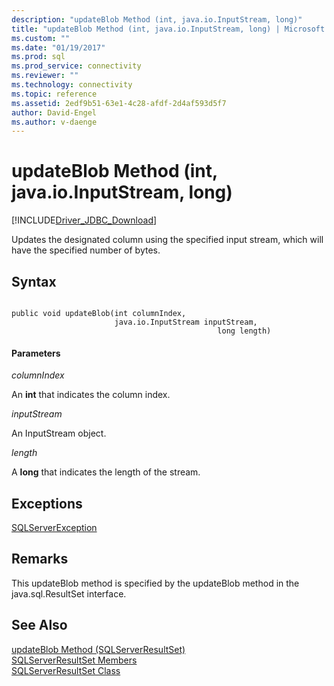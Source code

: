 ```yaml
---
description: "updateBlob Method (int, java.io.InputStream, long)"
title: "updateBlob Method (int, java.io.InputStream, long) | Microsoft Docs"
ms.custom: ""
ms.date: "01/19/2017"
ms.prod: sql
ms.prod_service: connectivity
ms.reviewer: ""
ms.technology: connectivity
ms.topic: reference
ms.assetid: 2edf9b51-63e1-4c28-afdf-2d4af593d5f7
author: David-Engel
ms.author: v-daenge
---
```

# updateBlob Method (int, java.io.InputStream, long)
[!INCLUDE[Driver_JDBC_Download](../../../includes/driver_jdbc_download.md)]

  Updates the designated column using the specified input stream, which will have the specified number of bytes.  
  
## Syntax  
  
```  
  
public void updateBlob(int columnIndex,  
                       java.io.InputStream inputStream,  
                                              long length)  
```  
  
#### Parameters  
 *columnIndex*  
  
 An **int** that indicates the column index.  
  
 *inputStream*  
  
 An InputStream object.  
  
 *length*  
  
 A **long** that indicates the length of the stream.  
  
## Exceptions  
 [SQLServerException](../../../connect/jdbc/reference/sqlserverexception-class.md)  
  
## Remarks  
 This updateBlob method is specified by the updateBlob method in the java.sql.ResultSet interface.  
  
## See Also  
 [updateBlob Method &#40;SQLServerResultSet&#41;](../../../connect/jdbc/reference/updateblob-method-sqlserverresultset.md)   
 [SQLServerResultSet Members](../../../connect/jdbc/reference/sqlserverresultset-members.md)   
 [SQLServerResultSet Class](../../../connect/jdbc/reference/sqlserverresultset-class.md)  
  
  
